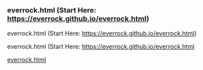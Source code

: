 ### everrock.html (Start Here: https://everrock.github.io/everrock.html)

everrock.html (Start Here: https://everrock.github.io/everrock.html)

everrock.html (Start Here: https://everrock.github.io/everrock.html

[everrock.html](https://everrock.github.io/everrock.html)
